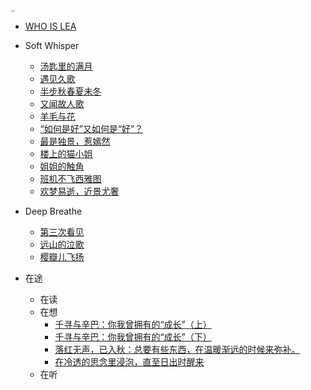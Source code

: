 





<img src="_media logo.png" alt="logo" title=":60%" style="zoom:15%;"  >

* [WHO IS LEA](whoislea)

* Soft Whisper
  * [汤匙里的满月](汤匙里的满月.md)
  * [遇见久歌](遇见久歌.md)
  * [半步秋春夏未冬](半步秋春夏未冬.md)
  * [又闻故人歌](又闻故人歌.md)
  * [羊毛与花](羊毛与花.md)
  * [“如何是好”又如何是“好”？](如何是好.md)
  * [最是独景，惹嫣然](独景惹嫣然.md)
  * [楼上的猫小姐](楼上的猫小姐.md)
  * [姐姐的触角](姐姐的触角.md)
  * [班机不飞西雅图](班机不飞西雅图.md)
  * [欢梦易逝，近景尤奢](欢梦易逝，近景尤奢.md)

* Deep Breathe
  * [第三次看见](第三次看见.md)
  * [远山的泣歌](远山的泣歌.md)
  * [樱瓣儿飞扬](樱瓣儿飞扬.md)

* 在途
  * 在读
  * 在想
    * [千寻与辛巴：你我曾拥有的“成长”（上）](千寻与辛巴1.md)
    * [千寻与辛巴：你我曾拥有的“成长”（下）](千寻与辛巴2.md)
    * [落红无声，已入秋：总要有些东西，在温暖渐远的时候来弥补。](落红无声，已入秋：总要有些东西，在温暖渐远的时候来弥补。.md)
    * [在冷透的思念里浸泡，直至日出时醒来](在冷透的思念里浸泡，直至日出时醒来.md)
  * 在听